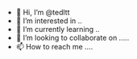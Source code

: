 - 👋 Hi, I’m @tedltt 
- 👀 I’m interested in ..
- 🌱 I’m currently learning ..
- 💞️ I’m looking to collaborate on .....
- 📫 How to reach me ....

<!---
tedltt/tedltt is a ✨ special ✨ repository because its `README.md` (this file) appears on your GitHub profile.
You can click the Preview link to take a look at your changes.
--->
